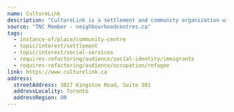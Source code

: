 ```yaml
---
name: CultureLink
description: "CultureLink is a settlement and community organization with more than 30 years' experience in developing and delivering services to meet the needs of diverse communities. Passionate about providing innovative services, we adapt to changes and create new programs that best respond to and address our clients' specific needs."
source: "TNC Member - neighbourhoodcentres.ca"
tags:
  - instance-of/place/community-centre
  - topic/interest/settlement
  - topic/interest/social-services
  - requires-refactoring/audience/social-identity/immigrants
  - requires-refactoring/audience/occupation/refugee
link: https://www.culturelink.ca
address:
  streetAddress: 3027 Kingston Road, Suite 301
  addressLocality: Toronto
  addressRegion: ON
---
```

